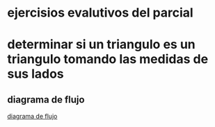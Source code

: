 # ejercisios evalutivos del parcial

# determinar si un triangulo es un triangulo tomando las medidas de sus lados 

## diagrama de flujo
[diagrama de flujo](diagrama.png "diagrama de flujo")
